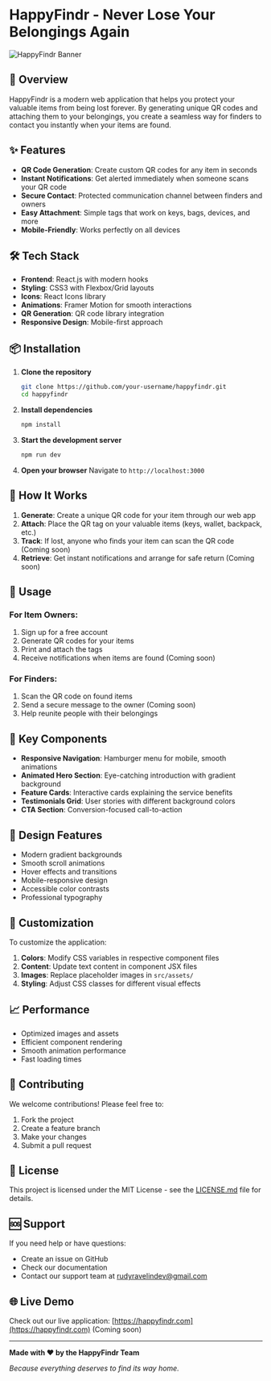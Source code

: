 # HappyFindr - Never Lose Your Belongings Again

![HappyFindr Banner](https://images.unsplash.com/photo-1512941937669-90a1b58e7e9c?ixlib=rb-4.0.3&auto=format&fit=crop&w=1200&h=600&q=80)

## 🚀 Overview

HappyFindr is a modern web application that helps you protect your valuable items from being lost forever. By generating unique QR codes and attaching them to your belongings, you create a seamless way for finders to contact you instantly when your items are found.

## ✨ Features

- **QR Code Generation**: Create custom QR codes for any item in seconds
- **Instant Notifications**: Get alerted immediately when someone scans your QR code
- **Secure Contact**: Protected communication channel between finders and owners
- **Easy Attachment**: Simple tags that work on keys, bags, devices, and more
- **Mobile-Friendly**: Works perfectly on all devices

## 🛠️ Tech Stack

- **Frontend**: React.js with modern hooks
- **Styling**: CSS3 with Flexbox/Grid layouts
- **Icons**: React Icons library
- **Animations**: Framer Motion for smooth interactions
- **QR Generation**: QR code library integration
- **Responsive Design**: Mobile-first approach

## 📦 Installation

1. **Clone the repository**

   ```bash
   git clone https://github.com/your-username/happyfindr.git
   cd happyfindr
   ```

2. **Install dependencies**

   ```bash
   npm install
   ```

3. **Start the development server**

   ```bash
   npm run dev
   ```

4. **Open your browser**
   Navigate to `http://localhost:3000`

## 🎯 How It Works

1. **Generate**: Create a unique QR code for your item through our web app
2. **Attach**: Place the QR tag on your valuable items (keys, wallet, backpack, etc.)
3. **Track**: If lost, anyone who finds your item can scan the QR code (Coming soon)
4. **Retrieve**: Get instant notifications and arrange for safe return (Coming soon)

## 📱 Usage

### For Item Owners:

1. Sign up for a free account
2. Generate QR codes for your items
3. Print and attach the tags
4. Receive notifications when items are found (Coming soon)

### For Finders:

1. Scan the QR code on found items
2. Send a secure message to the owner (Coming soon)
3. Help reunite people with their belongings

## 🌟 Key Components

- **Responsive Navigation**: Hamburger menu for mobile, smooth animations
- **Animated Hero Section**: Eye-catching introduction with gradient background
- **Feature Cards**: Interactive cards explaining the service benefits
- **Testimonials Grid**: User stories with different background colors
- **CTA Section**: Conversion-focused call-to-action

## 🎨 Design Features

- Modern gradient backgrounds
- Smooth scroll animations
- Hover effects and transitions
- Mobile-responsive design
- Accessible color contrasts
- Professional typography

## 🔧 Customization

To customize the application:

1. **Colors**: Modify CSS variables in respective component files
2. **Content**: Update text content in component JSX files
3. **Images**: Replace placeholder images in `src/assets/`
4. **Styling**: Adjust CSS classes for different visual effects

## 📈 Performance

- Optimized images and assets
- Efficient component rendering
- Smooth animation performance
- Fast loading times

## 🤝 Contributing

We welcome contributions! Please feel free to:

1. Fork the project
2. Create a feature branch
3. Make your changes
4. Submit a pull request

## 📄 License

This project is licensed under the MIT License - see the [LICENSE.md](LICENSE.md) file for details.

## 🆘 Support

If you need help or have questions:

- Create an issue on GitHub
- Check our documentation
- Contact our support team at rudyravelindev@gmail.com

## 🌐 Live Demo

Check out our live application: [https://happyfindr.com](https://happyfindr.com) (Coming soon)

---

**Made with ❤️ by the HappyFindr Team**

_Because everything deserves to find its way home._
